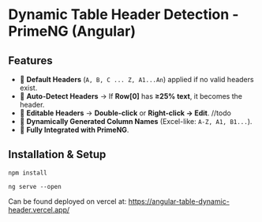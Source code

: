 # **Dynamic Table Header Detection - PrimeNG (Angular)**

## **Features**

- 📌 **Default Headers** (`A, B, C ... Z, A1...An`) applied if no valid headers exist.
- 📌 **Auto-Detect Headers** → If **Row[0]** has **≥25% text**, it becomes the header.
- 📌 **Editable Headers** → **Double-click** or **Right-click → Edit**. //todo
- 📌 **Dynamically Generated Column Names** (Excel-like: `A-Z, A1, B1...`).
- 📌 **Fully Integrated with PrimeNG**.

## **Installation & Setup**

```
npm install

ng serve --open
```

Can be found deployed on vercel at: https://angular-table-dynamic-header.vercel.app/
